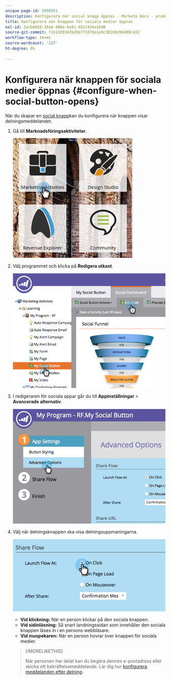 ```yaml
---
unique-page-id: 2950551
description: Konfigurera när social knapp öppnas - Marketo Docs - produktdokumentation
title: Konfigurera när knappen för sociala medier öppnas
exl-id: 3acb6656-35ab-486e-ba91-d52c434a1b90
source-git-commit: 72e1d29347bd5b77107da1e9c30169cb6490c432
workflow-type: tm+mt
source-wordcount: '127'
ht-degree: 0%

---
```


# Konfigurera när knappen för sociala medier öppnas {#configure-when-social-button-opens}

När du skapar en [social knapp](/help/marketo/product-docs/demand-generation/landing-pages/free-form-landing-pages/add-a-social-button-to-a-free-form-landing-page.md)kan du konfigurera när knappen visar delningsmeddelandet.

1. Gå till **Marknadsföringsaktiviteter**.

   ![](assets/ma-3.png)

1. Välj programmet och klicka på **Redigera utkast**.

   ![](assets/image2014-9-22-16-3a35-3a50.png)

1. I redigeraren för sociala appar går du till **Appinställningar** > **Avancerade alternativ**.

   ![](assets/image2014-9-22-16-3a36-3a6.png)

1. Välj när delningsknappen ska visa delningsuppmaningarna.

   ![](assets/image2014-9-22-16-3a36-3a21.png)

   * **Vid klickning:** När en person klickar på den sociala knappen.
   * **Vid sidinläsning:** Så snart landningssidan som innehåller den sociala knappen läses in i en persons webbläsare.
   * **Vid muspekaren:** När en person hovrar över knappen för sociala medier.

   >[!MORELIKETHIS]
   >
   >När personen har delat kan du begära dennes e-postadress eller skicka ett bekräftelsemeddelande. Lär dig hur [konfigurera meddelanden efter delning](/help/marketo/product-docs/demand-generation/social/configuring-social-actions/configure-after-share-prompts.md).
